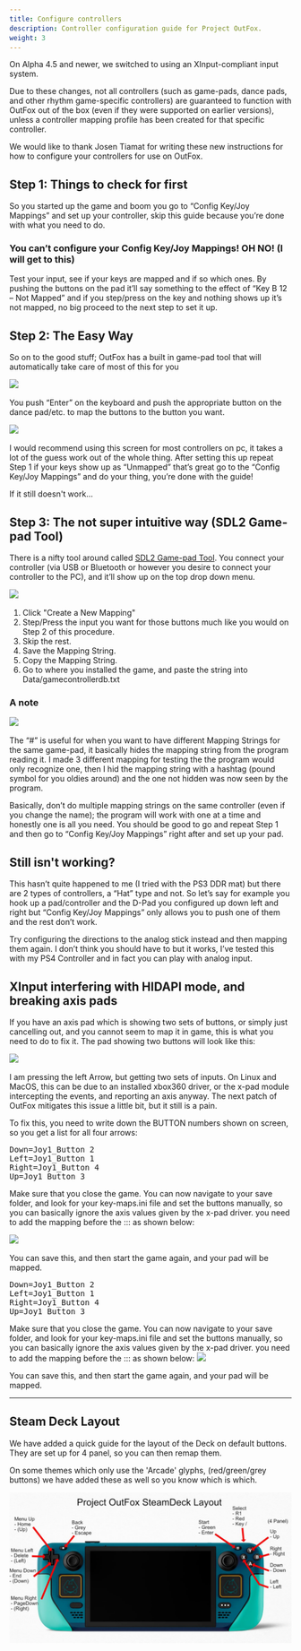 ```yaml
---
title: Configure controllers
description: Controller configuration guide for Project OutFox.
weight: 3
---
```


On Alpha 4.5 and newer, we switched to using an XInput-compliant input system.

Due to these changes, not all controllers (such as game-pads, dance pads, and other rhythm game-specific controllers) are guaranteed to function with OutFox out of the box (even if they were supported on earlier versions), unless a controller mapping profile has been created for that specific controller.

We would like to thank Josen Tiamat for writing these new instructions for how to configure your controllers for use on OutFox.

## Step 1: Things to check for first

So you started up the game and boom you go to “Config Key/Joy Mappings” and set up your controller, skip this guide because you’re done with what you need to do.

### You can’t configure your Config Key/Joy Mappings! OH NO! (I will get to this)

Test your input, see if your keys are mapped and if so which ones. By pushing the buttons on the pad it’ll say something to the effect of “Key B 12 – Not Mapped” and if you step/press on the key and nothing shows up it’s not mapped, no big proceed to the next step to set it up.

## Step 2: The Easy Way

So on to the good stuff; OutFox has a built in game-pad tool that will automatically take care of most of this for you

![](/controller-guide/guide_1.png)

You push “Enter” on the keyboard and push the appropriate button on the dance pad/etc. to map the buttons to the button you want.

![](//controller-guide/guide_2.png)

I would recommend using this screen for most controllers on pc, it takes a lot of the guess work out of the whole thing. After setting this up repeat Step 1 if your keys show up as “Unmapped” that’s great go to the “Config Key/Joy Mappings” and do your thing, you’re done with the guide!

If it still doesn't work...

## Step 3: The not super intuitive way (SDL2 Game-pad Tool)

There is a nifty tool around called [SDL2 Game-pad Tool](http://www.generalarcade.com/gamepadtool/). You connect your controller (via USB or Bluetooth or however you desire to connect your controller to the PC), and it’ll show up on the top drop down menu.

![](/controller-guide/guide_3.png)

1.  Click "Create a New Mapping"
2.  Step/Press the input you want for those buttons much like you would on Step 2 of this procedure.
3.  Skip the rest.
4.  Save the Mapping String.
5.  Copy the Mapping String.
6.  Go to where you installed the game, and paste the string into Data/gamecontrollerdb.txt

### A note

![](/controller-guide/guide_4.png)

The “#” is useful for when you want to have different Mapping Strings for the same game-pad, it basically hides the mapping string from the program reading it. I made 3 different mapping for testing the the program would only recognize one, then I hid the mapping string with a hashtag (pound symbol for you oldies around) and the one not hidden was now seen by the program.

Basically, don’t do multiple mapping strings on the same controller (even if you change the name); the program will work with one at a time and honestly one is all you need. You should be good to go and repeat Step 1 and then go to “Config Key/Joy Mappings” right after and set up your pad.

## Still isn't working?

This hasn’t quite happened to me (I tried with the PS3 DDR mat) but there are 2 types of controllers, a “Hat” type and not. So let’s say for example you hook up a pad/controller and the D-Pad you configured up down left and right but “Config Key/Joy Mappings” only allows you to push one of them and the rest don’t work.

Try configuring the directions to the analog stick instead and then mapping them again. I don’t think you should have to but it works, I’ve tested this with my PS4 Controller and in fact you can play with analog input.

## XInput interfering with HIDAPI mode, and breaking axis pads

If you have an axis pad which is showing two sets of buttons, or simply just cancelling out, and you cannot seem to map it in game, this is what you need to do to fix it. The pad showing two buttons will look like this:

![](/controller-guide/guide_5.png)

I am pressing the left Arrow, but getting two sets of inputs. On Linux and MacOS, this can be due to an installed xbox360 driver, or the x-pad module intercepting the events, and reporting an axis anyway. The next patch of OutFox mitigates this issue a little bit, but it still is a pain.

To fix this, you need to write down the BUTTON numbers shown on screen, so you get a list for all four arrows:

<pre>Down=Joy1_Button 2  
Left=Joy1_Button 1  
Right=Joy1_Button 4  
Up=Joy1_Button 3</pre>

Make sure that you close the game. You can now navigate to your save folder, and look for your key-maps.ini file and set the buttons manually, so you can basically ignore the axis values given by the x-pad driver. you need to add the mapping before the ::: as shown below:

![](/controller-guide/guide_6.png)

You can save this, and then start the game again, and your pad will be mapped.

<pre>Down=Joy1_Button 2  
Left=Joy1_Button 1  
Right=Joy1_Button 4  
Up=Joy1_Button 3</pre>

Make sure that you close the game. You can now navigate to your save folder, and look for your key-maps.ini file and set the buttons manually, so you can basically ignore the axis values given by the x-pad driver. you need to add the mapping before the ::: as shown below: ![](/controller-guide/guide_6.png)

You can save this, and then start the game again, and your pad will be mapped.

---
## Steam Deck Layout

We have added a quick guide for the layout of the Deck on default buttons. They are set up for 4 panel, so you can then remap them.

On some themes which only use the 'Arcade' glyphs, (red/green/grey buttons) we have added these as well so you know which is which.

![](/controller-guide/steamdecklayout.jpg)


